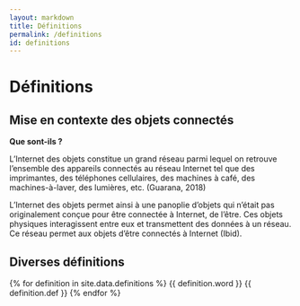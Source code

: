```yaml
---
layout: markdown
title: Définitions
permalink: /definitions
id: definitions
---
```


<h1 class="mb-5">Définitions</h1>

## Mise en contexte des objets connectés 

**Que sont-ils ?**

L’Internet des objets constitue un grand réseau parmi lequel on retrouve l’ensemble des appareils connectés au réseau Internet tel que des imprimantes, des téléphones cellulaires, des machines à café, des machines-à-laver, des lumières, etc. (Guarana, 2018)

L’Internet des objets permet ainsi à une panoplie d’objets qui n’était pas originalement conçue pour être connectée à Internet, de l’être. Ces objets physiques interagissent entre eux et transmettent des données à un réseau. Ce réseau permet aux objets d’être connectés à Internet (Ibid). 

## Diverses définitions 

{% for definition in site.data.definitions %}
<span class="mr-2" style="color: var(--primary);">{{ definition.word }}</span> {{ definition.def }}
{% endfor %}